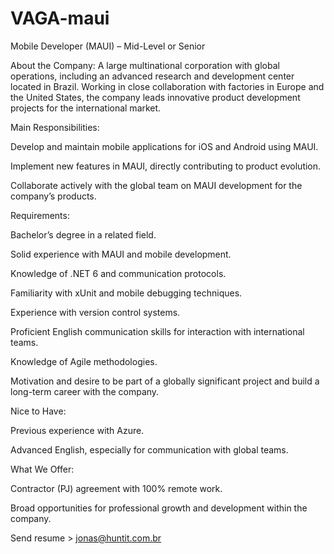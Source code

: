 # VAGA-maui
Mobile Developer (MAUI) – Mid-Level or Senior

About the Company:
A large multinational corporation with global operations, including an advanced research and development center located in Brazil. Working in close collaboration with factories in Europe and the United States, the company leads innovative product development projects for the international market.

Main Responsibilities:

Develop and maintain mobile applications for iOS and Android using MAUI.

Implement new features in MAUI, directly contributing to product evolution.

Collaborate actively with the global team on MAUI development for the company’s products.

Requirements:

Bachelor’s degree in a related field.

Solid experience with MAUI and mobile development.

Knowledge of .NET 6 and communication protocols.

Familiarity with xUnit and mobile debugging techniques.

Experience with version control systems.

Proficient English communication skills for interaction with international teams.

Knowledge of Agile methodologies.

Motivation and desire to be part of a globally significant project and build a long-term career with the company.

Nice to Have:

Previous experience with Azure.

Advanced English, especially for communication with global teams.

What We Offer:

Contractor (PJ) agreement with 100% remote work.

Broad opportunities for professional growth and development within the company.

Send resume > jonas@huntit.com.br
